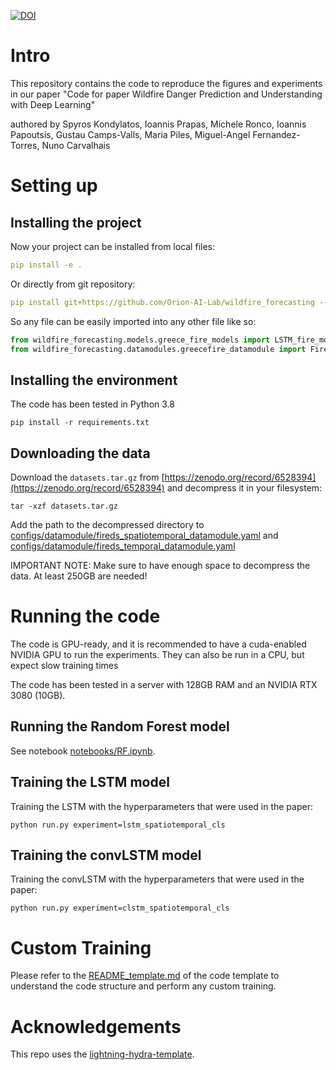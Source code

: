 [![DOI](https://zenodo.org/badge/489363446.svg)](https://zenodo.org/badge/latestdoi/489363446)


# Intro 

This repository contains the code to reproduce the figures and experiments in our paper "Code for paper Wildfire Danger Prediction and Understanding with Deep Learning"

authored by Spyros Kondylatos, Ioannis Prapas, Michele Ronco, Ioannis Papoutsis, Gustau Camps-Valls, Maria Piles, Miguel-Angel Fernandez-Torres, Nuno Carvalhais

# Setting up

## Installing the project


Now your project can be installed from local files:
```yaml
pip install -e .
```

Or directly from git repository:
```yaml
pip install git+https://github.com/Orion-AI-Lab/wildfire_forecasting --upgrade
```

So any file can be easily imported into any other file like so:
```python
from wildfire_forecasting.models.greece_fire_models import LSTM_fire_model
from wildfire_forecasting.datamodules.greecefire_datamodule import FireDSDataModule
```

## Installing the environment

The code has been tested in Python 3.8

`pip install -r requirements.txt`

## Downloading the data

Download the `datasets.tar.gz` from [https://zenodo.org/record/6528394](https://zenodo.org/record/6528394) and decompress it in your filesystem:

`tar -xzf datasets.tar.gz`

Add the path to the decompressed directory to  [configs/datamodule/fireds_spatiotemporal_datamodule.yaml](configs/datamodule/fireds_spatiotemporal_datamodule.yaml) and [configs/datamodule/fireds_temporal_datamodule.yaml](configs/datamodule/fireds_temporal_datamodule.yaml)

IMPORTANT NOTE: Make sure to have enough space to decompress the data. At least 250GB are needed!

# Running the code

The code is GPU-ready, and it is recommended to have a cuda-enabled NVIDIA GPU to run the experiments. 
They can also be run in a CPU, but expect slow training times

The code has been tested in a server with 128GB RAM and an NVIDIA RTX 3080 (10GB).

## Running the Random Forest model

See notebook [notebooks/RF.ipynb](notebooks/RF.ipynb).

## Training the LSTM model

Training the LSTM with the hyperparameters that were used in the paper:

`python run.py experiment=lstm_spatiotemporal_cls`

## Training the convLSTM model

Training the convLSTM with the hyperparameters that were used in the paper:

`python run.py experiment=clstm_spatiotemporal_cls`

# Custom Training

Please refer to the [README_template.md](README_template.md) of the code template to understand the code structure and perform any custom training.

# Acknowledgements

This repo uses the [lightning-hydra-template](https://github.com/ashleve/lightning-hydra-template). 

